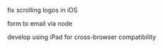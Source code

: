 

fix scrolling logos in iOS

form to email via node

develop using iPad for cross-browser compatibility